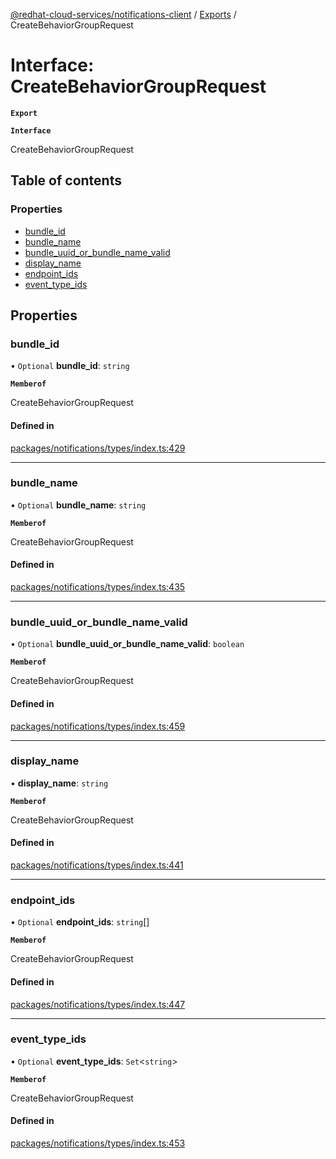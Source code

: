 [@redhat-cloud-services/notifications-client](../README.md) / [Exports](../modules.md) / CreateBehaviorGroupRequest

# Interface: CreateBehaviorGroupRequest

**`Export`**

**`Interface`**

CreateBehaviorGroupRequest

## Table of contents

### Properties

- [bundle\_id](CreateBehaviorGroupRequest.md#bundle_id)
- [bundle\_name](CreateBehaviorGroupRequest.md#bundle_name)
- [bundle\_uuid\_or\_bundle\_name\_valid](CreateBehaviorGroupRequest.md#bundle_uuid_or_bundle_name_valid)
- [display\_name](CreateBehaviorGroupRequest.md#display_name)
- [endpoint\_ids](CreateBehaviorGroupRequest.md#endpoint_ids)
- [event\_type\_ids](CreateBehaviorGroupRequest.md#event_type_ids)

## Properties

### bundle\_id

• `Optional` **bundle\_id**: `string`

**`Memberof`**

CreateBehaviorGroupRequest

#### Defined in

[packages/notifications/types/index.ts:429](https://github.com/RedHatInsights/javascript-clients/blob/master/packages/notifications/types/index.ts#L429)

___

### bundle\_name

• `Optional` **bundle\_name**: `string`

**`Memberof`**

CreateBehaviorGroupRequest

#### Defined in

[packages/notifications/types/index.ts:435](https://github.com/RedHatInsights/javascript-clients/blob/master/packages/notifications/types/index.ts#L435)

___

### bundle\_uuid\_or\_bundle\_name\_valid

• `Optional` **bundle\_uuid\_or\_bundle\_name\_valid**: `boolean`

**`Memberof`**

CreateBehaviorGroupRequest

#### Defined in

[packages/notifications/types/index.ts:459](https://github.com/RedHatInsights/javascript-clients/blob/master/packages/notifications/types/index.ts#L459)

___

### display\_name

• **display\_name**: `string`

**`Memberof`**

CreateBehaviorGroupRequest

#### Defined in

[packages/notifications/types/index.ts:441](https://github.com/RedHatInsights/javascript-clients/blob/master/packages/notifications/types/index.ts#L441)

___

### endpoint\_ids

• `Optional` **endpoint\_ids**: `string`[]

**`Memberof`**

CreateBehaviorGroupRequest

#### Defined in

[packages/notifications/types/index.ts:447](https://github.com/RedHatInsights/javascript-clients/blob/master/packages/notifications/types/index.ts#L447)

___

### event\_type\_ids

• `Optional` **event\_type\_ids**: `Set`<`string`\>

**`Memberof`**

CreateBehaviorGroupRequest

#### Defined in

[packages/notifications/types/index.ts:453](https://github.com/RedHatInsights/javascript-clients/blob/master/packages/notifications/types/index.ts#L453)
